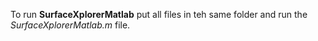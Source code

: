 To run **SurfaceXplorerMatlab** put all files in teh same folder and run the *SurfaceXplorerMatlab.m* file.
